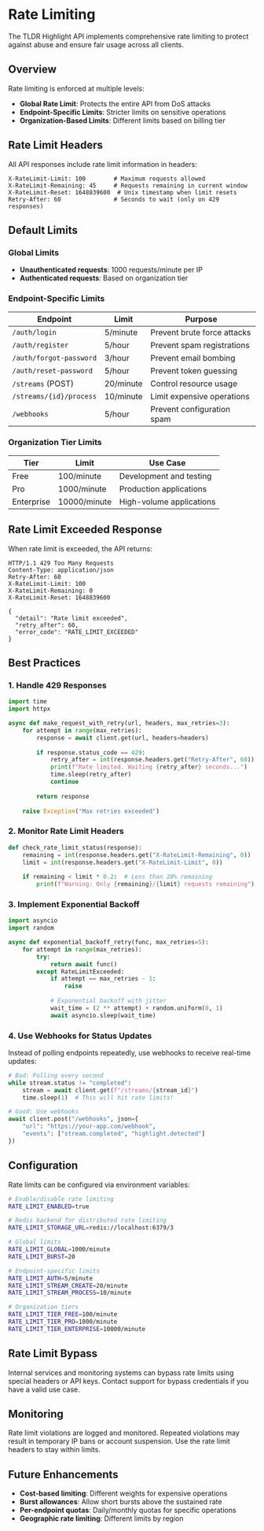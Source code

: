 # Rate Limiting

The TLDR Highlight API implements comprehensive rate limiting to protect against abuse and ensure fair usage across all clients.

## Overview

Rate limiting is enforced at multiple levels:
- **Global Rate Limit**: Protects the entire API from DoS attacks
- **Endpoint-Specific Limits**: Stricter limits on sensitive operations
- **Organization-Based Limits**: Different limits based on billing tier

## Rate Limit Headers

All API responses include rate limit information in headers:

```
X-RateLimit-Limit: 100        # Maximum requests allowed
X-RateLimit-Remaining: 45     # Requests remaining in current window
X-RateLimit-Reset: 1648839600  # Unix timestamp when limit resets
Retry-After: 60               # Seconds to wait (only on 429 responses)
```

## Default Limits

### Global Limits
- **Unauthenticated requests**: 1000 requests/minute per IP
- **Authenticated requests**: Based on organization tier

### Endpoint-Specific Limits
| Endpoint | Limit | Purpose |
|----------|-------|---------|
| `/auth/login` | 5/minute | Prevent brute force attacks |
| `/auth/register` | 5/hour | Prevent spam registrations |
| `/auth/forgot-password` | 3/hour | Prevent email bombing |
| `/auth/reset-password` | 5/hour | Prevent token guessing |
| `/streams` (POST) | 20/minute | Control resource usage |
| `/streams/{id}/process` | 10/minute | Limit expensive operations |
| `/webhooks` | 5/hour | Prevent configuration spam |

### Organization Tier Limits
| Tier | Limit | Use Case |
|------|-------|----------|
| Free | 100/minute | Development and testing |
| Pro | 1000/minute | Production applications |
| Enterprise | 10000/minute | High-volume applications |

## Rate Limit Exceeded Response

When rate limit is exceeded, the API returns:

```http
HTTP/1.1 429 Too Many Requests
Content-Type: application/json
Retry-After: 60
X-RateLimit-Limit: 100
X-RateLimit-Remaining: 0
X-RateLimit-Reset: 1648839600

{
  "detail": "Rate limit exceeded",
  "retry_after": 60,
  "error_code": "RATE_LIMIT_EXCEEDED"
}
```

## Best Practices

### 1. Handle 429 Responses
```python
import time
import httpx

async def make_request_with_retry(url, headers, max_retries=3):
    for attempt in range(max_retries):
        response = await client.get(url, headers=headers)
        
        if response.status_code == 429:
            retry_after = int(response.headers.get("Retry-After", 60))
            print(f"Rate limited. Waiting {retry_after} seconds...")
            time.sleep(retry_after)
            continue
            
        return response
    
    raise Exception("Max retries exceeded")
```

### 2. Monitor Rate Limit Headers
```python
def check_rate_limit_status(response):
    remaining = int(response.headers.get("X-RateLimit-Remaining", 0))
    limit = int(response.headers.get("X-RateLimit-Limit", 0))
    
    if remaining < limit * 0.2:  # Less than 20% remaining
        print(f"Warning: Only {remaining}/{limit} requests remaining")
```

### 3. Implement Exponential Backoff
```python
import asyncio
import random

async def exponential_backoff_retry(func, max_retries=5):
    for attempt in range(max_retries):
        try:
            return await func()
        except RateLimitExceeded:
            if attempt == max_retries - 1:
                raise
            
            # Exponential backoff with jitter
            wait_time = (2 ** attempt) + random.uniform(0, 1)
            await asyncio.sleep(wait_time)
```

### 4. Use Webhooks for Status Updates
Instead of polling endpoints repeatedly, use webhooks to receive real-time updates:

```python
# Bad: Polling every second
while stream.status != "completed":
    stream = await client.get(f"/streams/{stream_id}")
    time.sleep(1)  # This will hit rate limits!

# Good: Use webhooks
await client.post("/webhooks", json={
    "url": "https://your-app.com/webhook",
    "events": ["stream.completed", "highlight.detected"]
})
```

## Configuration

Rate limits can be configured via environment variables:

```bash
# Enable/disable rate limiting
RATE_LIMIT_ENABLED=true

# Redis backend for distributed rate limiting
RATE_LIMIT_STORAGE_URL=redis://localhost:6379/3

# Global limits
RATE_LIMIT_GLOBAL=1000/minute
RATE_LIMIT_BURST=20

# Endpoint-specific limits
RATE_LIMIT_AUTH=5/minute
RATE_LIMIT_STREAM_CREATE=20/minute
RATE_LIMIT_STREAM_PROCESS=10/minute

# Organization tiers
RATE_LIMIT_TIER_FREE=100/minute
RATE_LIMIT_TIER_PRO=1000/minute
RATE_LIMIT_TIER_ENTERPRISE=10000/minute
```

## Rate Limit Bypass

Internal services and monitoring systems can bypass rate limits using special headers or API keys. Contact support for bypass credentials if you have a valid use case.

## Monitoring

Rate limit violations are logged and monitored. Repeated violations may result in temporary IP bans or account suspension. Use the rate limit headers to stay within limits.

## Future Enhancements

- **Cost-based limiting**: Different weights for expensive operations
- **Burst allowances**: Allow short bursts above the sustained rate
- **Per-endpoint quotas**: Daily/monthly quotas for specific operations
- **Geographic rate limiting**: Different limits by region